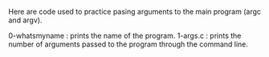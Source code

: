 Here are code used to practice pasing arguments to the main program (argc and argv).

0-whatsmyname : prints the name of the program.
1-args.c : prints the number of arguments passed to the program through the command line.
